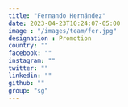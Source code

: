 ```yaml
---
title: "Fernando Hernández"
date: 2023-04-23T10:24:07-05:00
image : "/images/team/fer.jpg"
designation : Promotion
country: ""
facebook: ""
instagram: ""
twitter: ""
linkedin: ""
github: ""
group: "sg"
---
```


